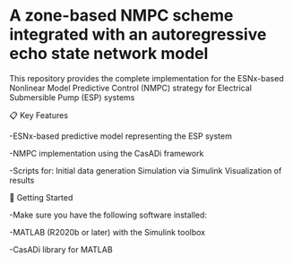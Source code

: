# A zone-based NMPC scheme integrated with an autoregressive echo state network model
This repository provides the complete implementation for the ESNx-based Nonlinear Model Predictive Control (NMPC) strategy for Electrical Submersible Pump (ESP) systems

📋 Key Features

-ESNx-based predictive model representing the ESP system

-NMPC implementation using the CasADi framework

-Scripts for: Initial data generation Simulation via Simulink Visualization of results

🚀 Getting Started

-Make sure you have the following software installed:

-MATLAB (R2020b or later) with the Simulink toolbox

-CasADi library for MATLAB
